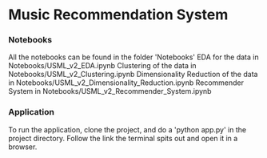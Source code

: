 <h1>Music Recommendation System</h1>

<h3>Notebooks</h3>

All the notebooks can be found in the folder 'Notebooks'
EDA for the data in Notebooks/USML_v2_EDA.ipynb
Clustering of the data in Notebooks/USML_v2_Clustering.ipynb
Dimensionality Reduction of the data in Notebooks/USML_v2_Dimensionality_Reduction.ipynb
Recommender System in Notebooks/USML_v2_Recommender_System.ipynb

<h3>Application</h3>

To run the application, clone the project, and do a 'python app.py' in the project directory.
Follow the link the terminal spits out and open it in a browser.
